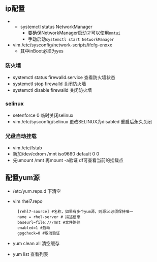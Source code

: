 ## ip配置
- - systemctl status NetworkManager
    - 要确保NetworkManager启动才可以使用`nmtui`
    - 手动启动`systemctl start NetworkManager`
- vim /etc/sysconfig/network-scripts/ifcfg-enxxx
    - 其中inBoot必须为yes

### 防火墙
- systemctl status firewalld.service 查看防火墙状态
- systemctl stop firewalld 关闭防火墙
- systemctl disable firewalld 关闭防火墙
### selinux
- setenforce 0 临时关闭selinux
- vim /etc/sysconfig/selinux 更改SELINUX为disabled 重启后永久关闭

### 光盘自动挂载
- vim /etc/fstab
- 新加/dev/cdrom	/mnt	iso9660 default	0 0
- 先umount /mnt 再mount -a验证   df可查看当前的挂载点

## 配置yum源
- /etc/yum.reps.d 下清空
- vim rhel7.repo

        [rehl7-source] #名称，如果有多个yum源，则源id必须保持唯一
        name = rhel-server # 描述信息
        baseurl=file:///mnt #文件路径
        enabled=1 #启动
        gpgcheck=0 #取消验证

- yum clean all 清空缓存
- yum list 查看列表